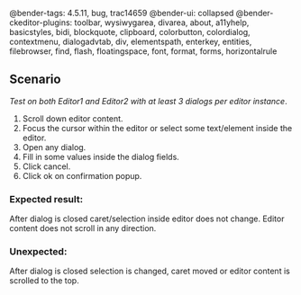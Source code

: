 @bender-tags: 4.5.11, bug, trac14659
@bender-ui: collapsed
@bender-ckeditor-plugins: toolbar, wysiwygarea, divarea, about, a11yhelp, basicstyles, bidi, blockquote, clipboard, colorbutton, colordialog, contextmenu, dialogadvtab, div, elementspath, enterkey, entities, filebrowser, find, flash, floatingspace, font, format, forms, horizontalrule

## Scenario

_Test on both Editor1 and Editor2 with at least 3 dialogs per editor instance_.

1. Scroll down editor content.
1. Focus the cursor within the editor or select some text/element inside the editor.
1. Open any dialog.
1. Fill in some values inside the dialog fields.
1. Click cancel.
1. Click ok on confirmation popup.

### Expected result:

After dialog is closed caret/selection inside editor does not change.
Editor content does not scroll in any direction.

### Unexpected:

After dialog is closed selection is changed, caret moved or editor content is scrolled to the top.
